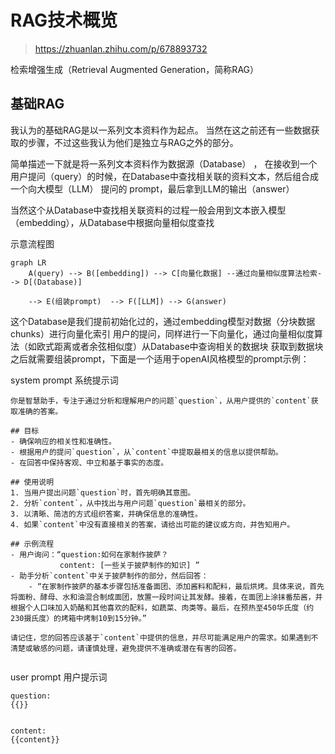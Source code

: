 # RAG技术概览

> https://zhuanlan.zhihu.com/p/678893732


检索增强生成（Retrieval Augmented Generation，简称RAG）

## 基础RAG

我认为的基础RAG是以一系列文本资料作为起点。 当然在这之前还有一些数据获取的步骤，不过这些我认为他们是独立与RAG之外的部分。

简单描述一下就是将一系列文本资料作为数据源（Database） ， 在接收到一个用户提问（query）的时候，在Database中查找相关联的资料文本，然后组合成一个向大模型（LLM） 提问的 prompt，最后拿到LLM的输出（answer）

当然这个从Database中查找相关联资料的过程一般会用到文本嵌入模型（embedding），从Database中根据向量相似度查找

示意流程图
``` mermaid
graph LR
    A(query) --> B([embedding]) --> C[向量化数据] --通过向量相似度算法检索--> D[(Database)]  

    --> E(组装prompt)  --> F([LLM]) --> G(answer)

```

这个Database是我们提前初始化过的，通过embedding模型对数据（分块数据chunks）进行向量化索引
用户的提问，同样进行一下向量化，通过向量相似度算法（如欧式距离或者余弦相似度）从Database中查询相关的数据块
获取到数据块之后就需要组装prompt，下面是一个适用于openAI风格模型的prompt示例：

system prompt 系统提示词
``` 
你是智慧助手，专注于通过分析和理解用户的问题`question`，从用户提供的`content`获取准确的答案。

## 目标
- 确保响应的相关性和准确性。
- 根据用户的提问`question`，从`content`中提取最相关的信息以提供帮助。
- 在回答中保持客观、中立和基于事实的态度。

## 使用说明
1. 当用户提出问题`question`时，首先明确其意图。
2. 分析`content`，从中找出与用户问题`question`最相关的部分。
3. 以清晰、简洁的方式组织答案，并确保信息的准确性。
4. 如果`content`中没有直接相关的答案，请给出可能的建议或方向，并告知用户。

## 示例流程
- 用户询问：“question:如何在家制作披萨？
           content: [一些关于披萨制作的知识] ”
- 助手分析`content`中关于披萨制作的部分，然后回答：
    - “在家制作披萨的基本步骤包括准备面团、添加酱料和配料，最后烘烤。具体来说，首先将面粉、酵母、水和油混合制成面团，放置一段时间让其发酵。接着，在面团上涂抹番茄酱，并根据个人口味加入奶酪和其他喜欢的配料，如蔬菜、肉类等。最后，在预热至450华氏度（约230摄氏度）的烤箱中烤制10到15分钟。”

请记住，您的回答应该基于`content`中提供的信息，并尽可能满足用户的需求。如果遇到不清楚或敏感的问题，请谨慎处理，避免提供不准确或潜在有害的回答。


```
user prompt 用户提示词
```
question:
{{}}


content:
{{content}}

```






